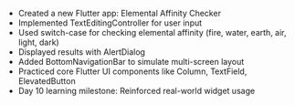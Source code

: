 - Created a new Flutter app: Elemental Affinity Checker
- Implemented TextEditingController for user input
- Used switch-case for checking elemental affinity (fire, water, earth, air, light, dark)
- Displayed results with AlertDialog
- Added BottomNavigationBar to simulate multi-screen layout
- Practiced core Flutter UI components like Column, TextField, ElevatedButton
- Day 10 learning milestone: Reinforced real-world widget usage